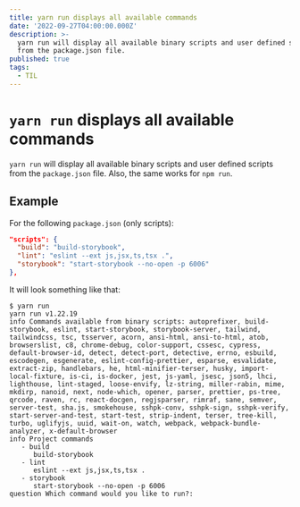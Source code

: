 ```yaml
---
title: yarn run displays all available commands
date: '2022-09-27T04:00:00.000Z'
description: >-
  yarn run will display all available binary scripts and user defined scripts
  from the package.json file.
published: true
tags:
  - TIL
---
```


# `yarn run` displays all available commands

`yarn run` will display all available binary scripts and user defined scripts
from the `package.json` file. Also, the same works for `npm run`.

## Example

For the following `package.json` (only scripts):

```json
"scripts": {
  "build": "build-storybook",
  "lint": "eslint --ext js,jsx,ts,tsx .",
  "storybook": "start-storybook --no-open -p 6006"
},
```

It will look something like that:

```
$ yarn run
yarn run v1.22.19
info Commands available from binary scripts: autoprefixer, build-storybook, eslint, start-storybook, storybook-server, tailwind, tailwindcss, tsc, tsserver, acorn, ansi-html, ansi-to-html, atob, browserslist, c8, chrome-debug, color-support, cssesc, cypress, default-browser-id, detect, detect-port, detective, errno, esbuild, escodegen, esgenerate, eslint-config-prettier, esparse, esvalidate, extract-zip, handlebars, he, html-minifier-terser, husky, import-local-fixture, is-ci, is-docker, jest, js-yaml, jsesc, json5, lhci, lighthouse, lint-staged, loose-envify, lz-string, miller-rabin, mime, mkdirp, nanoid, next, node-which, opener, parser, prettier, ps-tree, qrcode, raven, rc, react-docgen, regjsparser, rimraf, sane, semver, server-test, sha.js, smokehouse, sshpk-conv, sshpk-sign, sshpk-verify, start-server-and-test, start-test, strip-indent, terser, tree-kill, turbo, uglifyjs, uuid, wait-on, watch, webpack, webpack-bundle-analyzer, x-default-browser
info Project commands
   - build
      build-storybook
   - lint
      eslint --ext js,jsx,ts,tsx .
   - storybook
      start-storybook --no-open -p 6006
question Which command would you like to run?:
```
